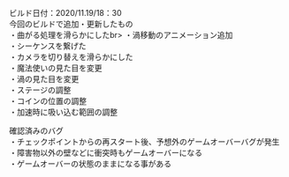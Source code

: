 ビルド日付：2020/11.19/18：30<br>
今回のビルドで追加・更新したもの<br>
・曲がる処理を滑らかにしたbr>
・渦移動のアニメーション追加<br>
・シーケンスを繋げた<br>
・カメラを切り替えを滑らかにした<br>
・魔法使いの見た目を変更<br>
・渦の見た目を変更<br>
・ステージの調整<br>
・コインの位置の調整<br>
・加速時に吸い込む範囲の調整<br>


確認済みのバグ<br>
・チェックポイントからの再スタート後、予想外のゲームオーバーバグが発生<br>
・障害物以外の壁などに衝突時もゲームオーバーになる<br>
・ゲームオーバーの状態のままになる事がある<br>
